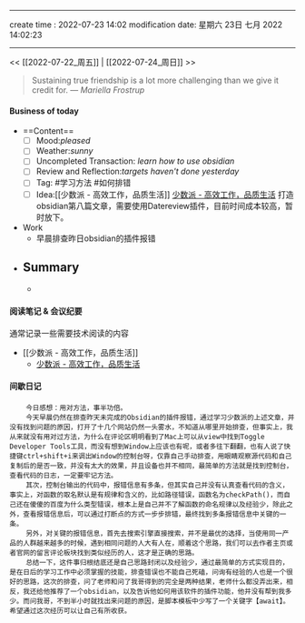 
---
create time : 2022-07-23 14:02
modification date: 星期六 23日 七月 2022 14:02:23

---

<< [[2022-07-22_周五]] | [[2022-07-24_周日]] >>

> Sustaining true friendship is a lot more challenging than we give it credit for.
> — <cite>Mariella Frostrup</cite>

#### Business of today
-  ==Content==
	- [ ] Mood:*pleased*
	- [ ] Weather:*sunny*
	- [ ] Uncompleted Transaction: *learn how to use obsidian*
	- [ ] Review and Reflection:*targets haven't done yesterday*
	- [ ] Tag: #学习方法 #如何排错
	- [ ] Idea:[[少数派 - 高效工作，品质生活]]
    [少数派 - 高效工作，品质生活](https://sspai.com/post/73958)      打造obsidian第八篇文章，需要使用Datereview插件，目前时间成本较高，暂时放下。
- Work
	- 早晨排查昨日obsidian的插件报错
- Summary
	- 
	- 
	
#### 阅读笔记 & 会议纪要
通常记录一些需要技术阅读的内容
- [[少数派 - 高效工作，品质生活]]
     - [少数派 - 高效工作，品质生活](https://sspai.com/post/69982)     
#### 间歇日记
		今日感想：用对方法，事半功倍。
		今天早晨仍然在排查昨天未完成的Obsidian的插件报错，通过学习少数派的上述文章，并没有找到问题的原因，打开了十几个网站仍然一头雾水，不知道从哪里开始排查，但事实上，我从来就没有用对过方法，为什么在评论区明明看到了Mac上可以从view中找到Toggle Developer Tools工具，而没有想到Window上应该也有呢，或者多往下翻翻，也有人说了快捷键ctrl+shift+i来调出Window的控制台呀，仅靠自己手动排查，用眼睛观察源代码和自己复制后的是否一致，并没有太大的效果，并且设备也并不相同，最简单的方法就是找到控制台，查看代码的日志，一定要牢记方法。
		其次，控制台输出的代码中，报错信息有多条，但其实自己并没有认真查看代码的含义，事实上，对函数的取名默认是有规律和含义的，比如路径错误，函数名为checkPath()，而自己还在傻傻的百度为什么类型错误，根本上是自己并不了解函数的命名规律以及经验少，除此之外，查看报错信息后，可以通过打断点的方式一步步排错，最终找到多条报错信息中关键的一条。
		另外，对关键的报错信息，首先去搜索引擎直接搜索，并不是最优的选择，当使用同一产品的人群越来越多的时候，遇到相同问题的人大有人在，顺着这个思路，我们可以去作者主页或者官网的留言评论板块找到类似经历的人，这才是正确的思路。
		总结一下，这件事归根结底还是自己思路封闭以及经验少，通过最简单的方式实现目的，是在日后的学习工作中必须掌握的技能，排查错误也不能自己死磕，问询有经验的人也是一个很好的思路，这次的排查，问了老师和问了我哥得到的完全是两种结果，老师什么都没弄出来，相反，我还给他推荐了一个obsidian，以及告诉他如何用该软件的插件功能，他并没有帮到我多少。而问我哥，不到半小时就找出来问题的原因，是脚本模板中少写了一个关键字【await】。希望通过这次经历可以让自己有所收获。
